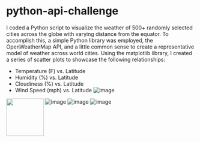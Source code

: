 # python-api-challenge

I coded a Python script to visualize the weather of 500+ randomly selected cities across the globe with varying distance from the equator. To accomplish this, a simple Python library was employed, the OpenWeatherMap API, and a little common sense to create a representative model of weather across world cities. Using the matplotlib library, I created a series of scatter plots to showcase the following relationships:

 - Temperature (F) vs. Latitude
 - Humidity (%) vs. Latitude
 - Cloudiness (%) vs. Latitude
 - Wind Speed (mph) vs. Latitude
![image](https://user-images.githubusercontent.com/54033512/71743551-77b3d600-2e2a-11ea-9586-837c6c44f77d.png)

<img align="left" width="100" height="100" src="https://user-images.githubusercontent.com/54033512/71743551-77b3d600-2e2a-11ea-9586-837c6c44f77d.png">

![image](https://user-images.githubusercontent.com/54033512/71743488-4d621880-2e2a-11ea-8ae8-bb8dab797bf0.png)
![image](https://user-images.githubusercontent.com/54033512/71743645-ab8efb80-2e2a-11ea-9037-1775bff0a137.png)
![image](https://user-images.githubusercontent.com/54033512/71743650-b0ec4600-2e2a-11ea-8a8c-4175de7f86c6.png)

